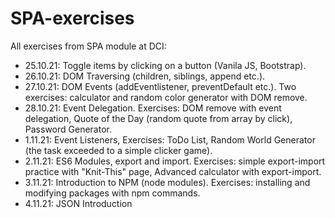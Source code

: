# SPA-exercises

All exercises from SPA module at DCI:

- 25.10.21: Toggle items by clicking on a button (Vanila JS, Bootstrap).
- 26.10.21: DOM Traversing (children, siblings, append etc.).
- 27.10.21: DOM Events (addEventlistener, preventDefault etc.). Two exercises: calculator and random color generator with DOM remove.
- 28.10.21: Event Delegation. Exercises: DOM remove with event delegation, Quote of the Day (random quote from array by click), Password Generator.
- 1.11.21: Event Listeners, Exercises: ToDo List, Random World Generator (the task exceeded to a simple clicker game).
- 2.11.21: ES6 Modules, export and import. Exercises: simple export-import practice with "Knit-This" page, Advanced calculator with export-import.
- 3.11.21: Introduction to NPM (node modules). Exercises: installing and modifying packages with npm commands.
- 4.11.21: JSON Introduction
